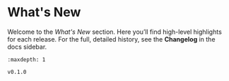 # What's New

Welcome to the *What's New* section. Here you’ll find high-level highlights for each release.
For the full, detailed history, see the **Changelog** in the docs sidebar.

```{toctree}
:maxdepth: 1

v0.1.0
